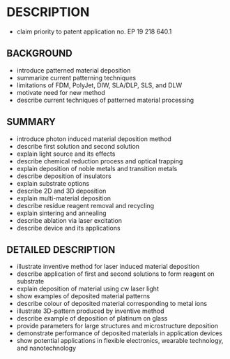 # DESCRIPTION

- claim priority to patent application no. EP 19 218 640.1

## BACKGROUND

- introduce patterned material deposition
- summarize current patterning techniques
- limitations of FDM, PolyJet, DIW, SLA/DLP, SLS, and DLW
- motivate need for new method
- describe current techniques of patterned material processing

## SUMMARY

- introduce photon induced material deposition method
- describe first solution and second solution
- explain light source and its effects
- describe chemical reduction process and optical trapping
- explain deposition of noble metals and transition metals
- describe deposition of insulators
- explain substrate options
- describe 2D and 3D deposition
- explain multi-material deposition
- describe residue reagent removal and recycling
- explain sintering and annealing
- describe ablation via laser excitation
- describe device and its applications

## DETAILED DESCRIPTION

- illustrate inventive method for laser induced material deposition
- describe application of first and second solutions to form reagent on substrate
- explain deposition of material using cw laser light
- show examples of deposited material patterns
- describe colour of deposited material corresponding to metal ions
- illustrate 3D-pattern produced by inventive method
- describe example of deposition of platinum on glass
- provide parameters for large structures and microstructure deposition
- demonstrate performance of deposited materials in application devices
- show potential applications in flexible electronics, wearable technology, and nanotechnology

